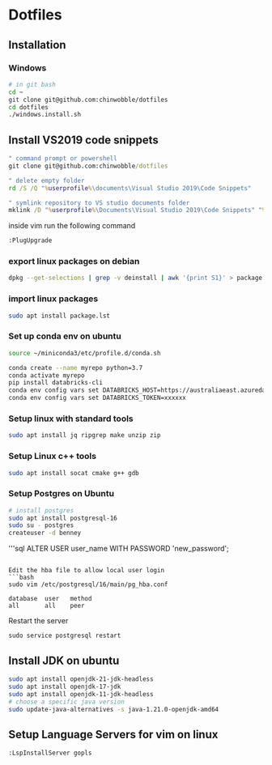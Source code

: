 # Dotfiles

## Installation
### Windows
```bash
# in git bash
cd ~
git clone git@github.com:chinwobble/dotfiles
cd dotfiles
./windows.install.sh
```
## Install VS2019 code snippets
```cmd
" command prompt or powershell
git clone git@github.com:chinwobble/dotfiles

" delete empty folder
rd /S /Q "%userprofile%\documents\Visual Studio 2019\Code Snippets"

" symlink repository to VS studio documents folder
mklink /D "%userprofile%\Documents\Visual Studio 2019\Code Snippets" "%CD%\dotfiles\documents\Visual Studio 2019\Code Snippets"
```

inside vim run the following command
```bash
:PlugUpgrade
```

### export linux packages on debian
```sh
dpkg --get-selections | grep -v deinstall | awk '{print S1}' > package.lst
```

### import linux packages
```sh
sudo apt install package.lst
```


### Set up conda env on ubuntu
```sh
source ~/miniconda3/etc/profile.d/conda.sh

conda create --name myrepo python=3.7
conda activate myrepo
pip install databricks-cli
conda env config vars set DATABRICKS_HOST=https://australiaeast.azuredatabricks.net
conda env config vars set DATABRICKS_TOKEN=xxxxxx
```

### Setup linux with standard tools
```bash
sudo apt install jq ripgrep make unzip zip
```

### Setup Linux c++ tools
```bash
sudo apt install socat cmake g++ gdb
```

### Setup Postgres on Ubuntu
```bash
# install postgres
sudo apt install postgresql-16
sudo su - postgres
createuser -d benney
```

'''sql
ALTER USER user_name WITH PASSWORD 'new_password';
```

Edit the hba file to allow local user login
```bash
sudo vim /etc/postgresql/16/main/pg_hba.conf
```

```
database  user   method
all       all    peer
```

Restart the server
```
sudo service postgresql restart
```

## Install JDK on ubuntu
```bash
sudo apt install openjdk-21-jdk-headless
sudo apt install openjdk-17-jdk
sudo apt install openjdk-11-jdk-headless
# choose a specific java version
sudo update-java-alternatives -s java-1.21.0-openjdk-amd64
```

## Setup Language Servers for vim on linux
```
:LspInstallServer gopls
```
